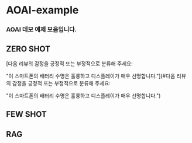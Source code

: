 # AOAI-example
### AOAI 데모 예제 모음입니다.

## ZERO SHOT
[다음 리뷰의 감정을 긍정적 또는 부정적으로 분류해 주세요:

"이 스마트폰의 배터리 수명은 훌륭하고 디스플레이가 매우 선명합니다."](#다음 리뷰의 감정을 긍정적 또는 부정적으로 분류해 주세요:

"이 스마트폰의 배터리 수명은 훌륭하고 디스플레이가 매우 선명합니다.")

## FEW SHOT
## RAG
